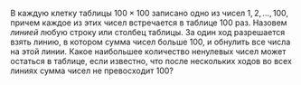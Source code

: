 В каждую клетку таблицы $100\times 100$ записано одно из чисел $1,2,\ldots,100$, причем каждое из этих чисел встречается в таблице 100 раз. Назовем *линией* любую строку или столбец таблицы. За один ход разрешается взять линию, в котором сумма чисел больше 100, и обнулить все числа на этой линии. Какое наибольшее количество ненулевых чисел может остаться в таблице, если известно, что после нескольких ходов во всех линиях сумма чисел не превосходит 100?